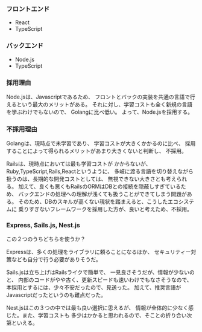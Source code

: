 ### フロントエンド
- React
- TypeScript

### バックエンド
- Node.js
- TypeScript

### 採用理由
Node.jsは、Javascriptであるため、
フロントとバックの実装を共通の言語で行えるという最大のメリットがある。
それに対し、学習コストも全く新規の言語を学ぶわけでもないので、
Golangに比べ低い。
よって、Node.jsを採用する。


### 不採用理由
Golangは、現時点で未学習であり、
学習コストが大きくかかるのに比べ、
採用することによって得られるメリットがあまり大きくないと判断し、
不採用。

Railsは、現時点においては最も学習コストが
かからないが、Ruby,TypeScript,Rails,Reactというように、
多岐に渡る言語を切り替えながら扱うのは、長期的な開発コストとしては、
無視できない大きさとも考えられる。
加えて、良くも悪くもRailsのORMはDBとの接続を隠蔽しすぎているため、
バックエンドの処理への理解が浅くても扱うことができてしまう問題がある。
そのため、DBのスキルが高くない現状を踏まえると、こうしたエコシステムに
乗りすぎないフレームワークを採用した方が、良いと考えため、不採用。

### Express, Sails.js, Nest.js
この２つのうちどちらを使うか？

Expressは、多くの処理をライブラリに頼ることになるほか、
セキュリティー対策なども自分で行う必要がありそうだ。

Sails.jsは立ち上げはRailsライクで簡単で、
一見良さそうだが、情報が少ないのと、
内部のコードがやや古く、更新スピードも速いわけでもなさそうなので、
本採用とするには、少々不安だったので、見送った。
加えて、推奨言語がJavascriptだったというのも難点だった。

Nest.jsはこの３つの中では最も良い選択に思えるが、
情報が全体的に少なく感じた。また、学習コストも
多少はかかると思われるので、そことの折り合い次第といえる。

